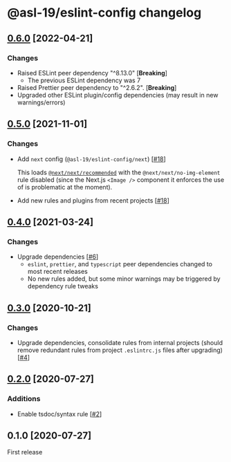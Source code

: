 # @asl-19/eslint-config changelog

## [0.6.0](https://github.com/ASL-19/eslint-config/pulls?q=is%3Apr+milestone%3A0.6.0) [2022-04-21]

### Changes

* Raised ESLint peer dependency "^8.13.0" [**Breaking**]
    * The previous ESLint dependency was 7
* Raised Prettier peer dependency to "^2.6.2". [**Breaking**]
* Upgraded other ESLint plugin/config dependencies (may result in new warnings/errors)

## [0.5.0](https://github.com/ASL-19/eslint-config/pulls?q=is%3Apr+milestone%3A0.5.0) [2021-11-01]

### Changes

* Add `next` config (`@asl-19/eslint-config/next`) [[#18](https://github.com/ASL-19/eslint-config/pull/18)]

    This loads [`@next/next/recommended`](https://github.com/vercel/next.js/blob/canary/packages/eslint-plugin-next/lib/index.js#L23) with the `@next/next/no-img-element` rule disabled (since the Next.js `<Image />` component it enforces the use of is problematic at the moment).

* Add new rules and plugins from recent projects [[#18](https://github.com/ASL-19/eslint-config/pull/18)]

## [0.4.0](https://github.com/ASL-19/eslint-config/pulls?q=is%3Apr+milestone%3A0.4.0) [2021-03-24]

### Changes

* Upgrade dependencies [[#6](https://github.com/ASL-19/eslint-config/pull/6)]
    * `eslint`, `prettier`, and `typescript` peer dependencies changed to most recent releases
    * No new rules added, but some minor warnings may be triggered by dependency rule tweaks

## [0.3.0](https://github.com/ASL-19/eslint-config/pulls?q=is%3Apr+milestone%3A0.3.0) [2020-10-21]

### Changes

* Upgrade dependencies, consolidate rules from internal projects (should remove redundant rules from project `.eslintrc.js` files after upgrading) [[#4](https://github.com/ASL-19/eslint-config/pull/4)]

## [0.2.0](https://github.com/ASL-19/eslint-config/pulls?q=is%3Apr+milestone%3A0.2.0) [2020-07-27]

### Additions

* Enable tsdoc/syntax rule [[#2](https://github.com/ASL-19/eslint-config/pull/2)]

## 0.1.0 [2020-07-27]

First release
